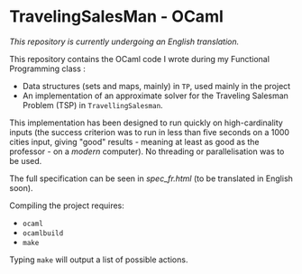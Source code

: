 # TravelingSalesMan - OCaml

*This repository is currently undergoing an English translation.*

This repository contains the OCaml code I wrote during my Functional Programming class :
* Data structures (sets and maps, mainly) in `TP`, used mainly in the project
* An implementation of an approximate solver for the Traveling Salesman Problem (TSP) in `TravellingSalesman`. 

This implementation has been designed to run quickly on high-cardinality inputs (the success criterion was to run in less than five seconds on a 1000 cities input, giving "good" results - meaning at least as good as the professor - on a *modern* computer). No threading or parallelisation was to be used.

The full specification can be seen in *spec_fr.html* (to be translated in English soon). 

Compiling the project requires:
* `ocaml` 
* `ocamlbuild`
* `make`

Typing `make` will output a list of possible actions.
